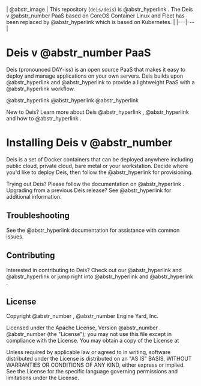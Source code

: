 | @abstr_image | This repository (`deis/deis`) is @abstr_hyperlink . The Deis v @abstr_number PaaS based on CoreOS Container Linux and Fleet has been replaced by @abstr_hyperlink which is based on Kubernetes. | |---|---|

# Deis v @abstr_number PaaS

Deis (pronounced DAY-iss) is an open source PaaS that makes it easy to deploy and manage applications on your own servers. Deis builds upon @abstr_hyperlink and @abstr_hyperlink to provide a lightweight PaaS with a @abstr_hyperlink workflow.

@abstr_hyperlink @abstr_hyperlink @abstr_hyperlink 

New to Deis? Learn more about Deis @abstr_hyperlink , @abstr_hyperlink and how to @abstr_hyperlink .

# Installing Deis v @abstr_number

Deis is a set of Docker containers that can be deployed anywhere including public cloud, private cloud, bare metal or your workstation. Decide where you'd like to deploy Deis, then follow the @abstr_hyperlink for provisioning.

Trying out Deis? Please follow the documentation on @abstr_hyperlink . Upgrading from a previous Deis release? See @abstr_hyperlink for additional information.

## Troubleshooting

See the @abstr_hyperlink documentation for assistance with common issues.

## Contributing

Interested in contributing to Deis? Check out our @abstr_hyperlink and @abstr_hyperlink or jump right into @abstr_hyperlink and @abstr_hyperlink .

## License

Copyright @abstr_number , @abstr_number Engine Yard, Inc.

Licensed under the Apache License, Version @abstr_number . @abstr_number (the "License"); you may not use this file except in compliance with the License. You may obtain a copy of the License at 

Unless required by applicable law or agreed to in writing, software distributed under the License is distributed on an "AS IS" BASIS, WITHOUT WARRANTIES OR CONDITIONS OF ANY KIND, either express or implied. See the License for the specific language governing permissions and limitations under the License.
